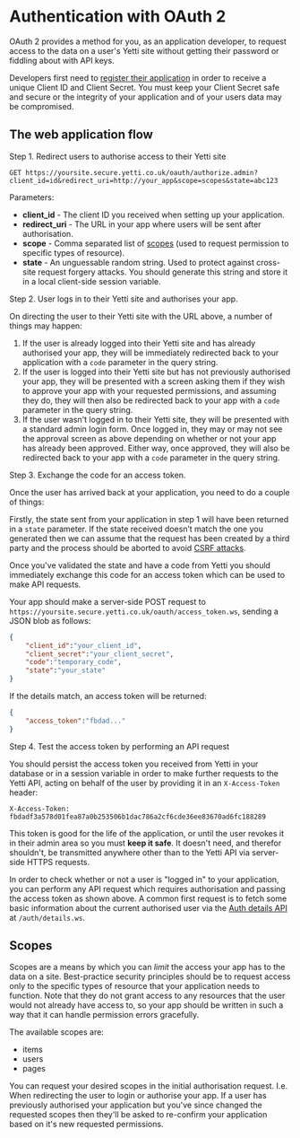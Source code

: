 # Authentication with OAuth 2

OAuth 2 provides a method for you, as an application developer, to request access to the data on a user's Yetti site without getting their password or fiddling about with API keys.

Developers first need to [register their application](http://yetti.co.uk) in order to receive a unique Client ID and Client Secret.
You must keep your Client Secret safe and secure or the integrity of your application and of your users data may be compromised.

## The web application flow

Step 1. Redirect users to authorise access to their Yetti site

`GET https://yoursite.secure.yetti.co.uk/oauth/authorize.admin?client_id=id&redirect_uri=http://your_app&scope=scopes&state=abc123`

Parameters:

* **client_id** - The client ID you received when setting up your application.
* **redirect_uri** - The URL in your app where users will be sent after authorisation.
* **scope** - Comma separated list of [scopes](#scopes) (used to request permission to specific types of resource).
* **state** - An unguessable random string. Used to protect against cross-site request forgery attacks. You should generate this string and store it in a local client-side session variable.

Step 2. User logs in to their Yetti site and authorises your app.

On directing the user to their Yetti site with the URL above, a number of things may happen:

1. If the user is already logged into their Yetti site and has already authorised your app, they will be immediately redirected back to your application with a `code` parameter in the query string.
2. If the user is logged into their Yetti site but has not previously authorised your app, they will be presented with a screen asking them if they wish to approve your app with your requested
   permissions, and assuming they do, they will then also be redirected back to your app with a `code` parameter in the query string.
3. If the user wasn't logged in to their Yetti site, they will be presented with a standard admin login form. Once logged in, they may or may not see the approval screen as above depending on whether
   or not your app has already been approved. Either way, once approved, they will also be redirected back to your app with a `code` parameter in the query string.

Step 3. Exchange the code for an access token.

Once the user has arrived back at your application, you need to do a couple of things:

Firstly, the state sent from your application in step 1 will have been returned in a `state` parameter.
If the state received doesn’t match the one you generated then we can assume that the request has been created by a 
third party and the process should be aborted to avoid [CSRF attacks](http://en.wikipedia.org/wiki/Cross-site_request_forgery).

Once you've validated the state and have a code from Yetti you should immediately exchange this code for an access token which can be used to make API requests.

Your app should make a server-side POST request to `https://yoursite.secure.yetti.co.uk/oauth/access_token.ws`, sending a JSON blob as follows:

```json
{
    "client_id":"your_client_id",
    "client_secret":"your_client_secret",
    "code":"temporary_code",
    "state":"your_state"
}
```

If the details match, an access token will be returned:

```json
{
    "access_token":"fbdad..."
}
```

Step 4. Test the access token by performing an API request

You should persist the access token you received from Yetti in your database or in a session variable in order to make further requests to the Yetti API,
acting on behalf of the user by providing it in an `X-Access-Token` header:

`X-Access-Token: fbdadf3a578d01fea87a0b253506b1dac786a2cf6cde36ee83670ad6fc188289`

This token is good for the life of the application, or until the user revokes it in their admin area so you must **keep it safe**. It doesn't need, and therefor shouldn't, be transmitted anywhere other than
to the Yetti API via server-side HTTPS requests.

In order to check whether or not a user is "logged in" to your application, you can perform any API request which requires authorisation and passing the access token as shown above.
A common first request is to fetch some basic information about the current authorised user via the [Auth details API](auth.ws) at `/auth/details.ws`.

## Scopes

Scopes are a means by which you can *limit* the access your app has to the data on a site.
Best-practice security principles should be to request access only to the specific types of resource that your application needs to function.
Note that they do not grant access to any resources that the user would not already have access to, so your app should be written in such a way that it can handle permission errors gracefully.

The available scopes are:

* items
* users
* pages

You can request your desired scopes in the initial authorisation request. I.e. When redirecting the user to login or authorise your app.
If a user has previously authorised your application but you've since changed the requested scopes then they'll be asked to re-confirm your application based on it's new requested permissions.
